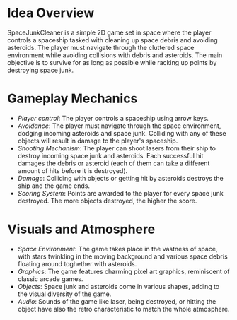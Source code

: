 # Idea Overview
SpaceJunkCleaner is a simple 2D game set in space where the player controls a spaceship tasked with cleaning up space debris and avoiding asteroids. The player must navigate through the cluttered space environment while avoiding collisions with debris and asteroids. The main objective is to survive for as long as possible while racking up points by destroying space junk.

# Gameplay Mechanics
- *Player control*: The player controls a spaceship using arrow keys.
- *Avoidance*: The player must navigate through the space environment, dodging incoming asteroids and space junk. Colliding with any of these objects will result in damage to the player's spaceship.
- *Shooting Mechanism*: The player can shoot lasers from their ship to destroy incoming space junk and asteroids. Each successful hit damages the debris or asteroid (each of them can take a different amount of hits before it is destroyed).
- *Damage*: Colliding with objects or getting hit by asteroids destroys the ship and the game ends.
- *Scoring System*: Points are awarded to the player for every space junk destroyed. The more objects destroyed, the higher the score.

# Visuals and Atmosphere
- *Space Environment*: The game takes place in the vastness of space, with stars twinkling in the moving background and various space debris floating around toghether with asteroids.
- *Graphics*: The game features charming pixel art graphics, reminiscent of classic arcade games. 
- *Objects*: Space junk and asteroids come in various shapes, adding to the visual diversity of the game.
- *Audio*: Sounds of the game like laser, being destroyed, or hitting the object have also the retro characteristic to match the whole atmosphere.
